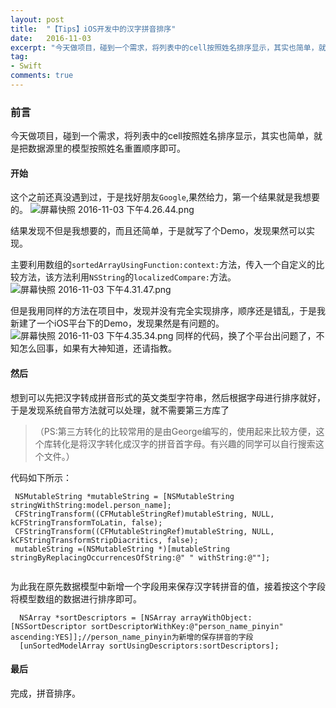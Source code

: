 ```yaml
---
layout: post
title:  "【Tips】iOS开发中的汉字拼音排序"
date:   2016-11-03
excerpt: "今天做项目，碰到一个需求，将列表中的cell按照姓名排序显示，其实也简单，就是把数据源里的模型按照姓名重置顺序即可。"
tag:
- Swift
comments: true
---
```


### 前言
今天做项目，碰到一个需求，将列表中的cell按照姓名排序显示，其实也简单，就是把数据源里的模型按照姓名重置顺序即可。


#### 开始
这个之前还真没遇到过，于是找好朋友`Google`,果然给力，第一个结果就是我想要的。
![屏幕快照 2016-11-03 下午4.26.44.png]({{site.url}}/assets/images/blog/pinyinSort_1.png)

结果发现不但是我想要的，而且还简单，于是就写了个Demo，发现果然可以实现。

主要利用数组的`sortedArrayUsingFunction:context:`方法，传入一个自定义的比较方法，该方法利用`NSString`的`localizedCompare:`方法。
![屏幕快照 2016-11-03 下午4.31.47.png]({{site.url}}/assets/images/blog/pinyinSort_2.png)

但是我用同样的方法在项目中，发现并没有完全实现排序，顺序还是错乱，于是我新建了一个iOS平台下的Demo，发现果然是有问题的。
![屏幕快照 2016-11-03 下午4.35.34.png]({{site.url}}/assets/images/blog/pinyinSort_3.png)
同样的代码，换了个平台出问题了，不知怎么回事，如果有大神知道，还请指教。

#### 然后
想到可以先把汉字转成拼音形式的英文类型字符串，然后根据字母进行排序就好，于是发现系统自带方法就可以处理，就不需要第三方库了

>（PS:第三方转化的比较常用的是由George编写的，使用起来比较方便，这个库转化是将汉字转化成汉字的拼音首字母。有兴趣的同学可以自行搜索这个文件。）


代码如下所示：

```
 NSMutableString *mutableString = [NSMutableString stringWithString:model.person_name];
 CFStringTransform((CFMutableStringRef)mutableString, NULL, kCFStringTransformToLatin, false);
 CFStringTransform((CFMutableStringRef)mutableString, NULL, kCFStringTransformStripDiacritics, false);
 mutableString =(NSMutableString *)[mutableString stringByReplacingOccurrencesOfString:@" " withString:@""];
 
```

为此我在原先数据模型中新增一个字段用来保存汉字转拼音的值，接着按这个字段将模型数组的数据进行排序即可。

```
  NSArray *sortDescriptors = [NSArray arrayWithObject:[NSSortDescriptor sortDescriptorWithKey:@"person_name_pinyin" ascending:YES]];//person_name_pinyin为新增的保存拼音的字段
  [unSortedModelArray sortUsingDescriptors:sortDescriptors];

```

#### 最后
完成，拼音排序。
